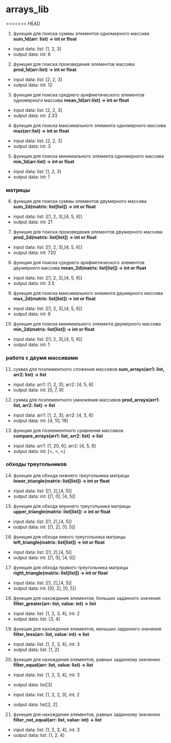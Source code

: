# arrays_lib
<<<<<<< HEAD
1. функция для поиска суммы элементов одномерного массива **sum_1d(arr: list) -> int or float**
- input data: list: [1, 2, 3]
- output data: int: 6

2. функция для поиска произведения элементов массива **prod_1d(arr:list) -> int or float**
- input data: list: [2, 2, 3]
- output data: int: 12

3. функция для поиска среднего арифметического элементов одномерного массива **mean_1d(arr:list) -> int or float**
- input data: list: [2, 2, 3]
- output data: int: 2.33

4. функция для поиска максимального элемента одномерного массива **max(arr:list) -> int or float**
- input data: list: [2, 2, 3]
- output data: int: 3

5. функция для поиска минимального элемента одномерного массива **min_1d(arr:list) -> int or float**
- input data: list: [1, 2, 3]
- output data: int: 1

### матрицы

6. функция для поиска суммы элементов двумерного массива **sum_2d(matrix: list[list]) -> int or float**
- input data: list: [[1, 2, 3],[4, 5, 6]]
- output data: int: 21

7. функция для поиска произведения элементов двумерного массива **prod_2d(matrix: list[list]) -> int or float**
- input data: list: [[1, 2, 3],[4, 5, 6]]
- output data: int: 720

8. функция для поиска среднего арифметического элементов двумерного массива **mean_2d(matrix: list[list]) -> int or float**
- input data: list: [[1, 2, 3],[4, 5, 6]]
- output data: int: 3.5

9. функция для поиска максимального элемента двумерного массива **max_2d(matrix: list[list]) -> int or float**
- input data: list: [[1, 2, 3],[4, 5, 6]]
- output data: int: 6

10. функция для поиска минимального элемента двумерного массива **min_2d(matrix: list[list]) -> int or float**
- input data: list: [[1, 2, 3],[4, 5, 6]]
- output data: int: 1

### работа с двумя массивами

11. сумма для поэлементного сложения массивов **sum_arrays(arr1: list, arr2: list) -> list**
- input data: arr1: [1, 2, 3]; arr2: [4, 5, 6]
- output data: int: [5, 7, 9]

12. сумма для поэлементного умножения массивов **prod_arrays(arr1: list, arr2: list) -> list**
- input data: arr1: [1, 2, 3]; arr2: [4, 5, 6]
- output data: int: [4, 10, 18]

13. функция для поэлементного сравнения массивов **compare_arrays(arr1: list, arr2: list) -> list**
- input data: arr1: [1, 20, 6]; arr2: [4, 5, 6]
- output data: int: [<, >, =]

### обходы треугольников

14. функция для обхода нижнего треугольника матрицы  **lower_triangle(matrix: list[list]) -> int or float**
- input data: list: [[1, 2],[4, 5]]
- output data: int: [[1, 0], [4, 5]]

15. функция для обхода верхнего треугольника матрицы  **upper_triangle(matrix: list[list]) -> int or float**
- input data: list: [[1, 2],[4, 5]]
- output data: int: [[1, 2], [0, 5]]

16. функция для обхода левого треугольника матрицы  **left_triangle(matrix: list[list]) -> int or float**
- input data: list: [[1, 2],[4, 5]]
- output data: int: [[1, 0], [4, 0]]

17. функция для обхода правого треугольника матрицы  **right_triangle(matrix: list[list]) -> int or float**

- input data: list: [[1, 2],[4, 5]]
- output data: int: [[0, 2], [0, 5]]

18. функция для нахождения элементов, больших заданного значения **filter_greater(arr: list, value: int) -> list**
- input data: list: [1, 2, 3, 4], int: 2
- output data: list: [3, 4]

19. функция для нахождения элементов, меньших заданного значения **filter_less(arr: list, value: int) -> list**
- input data: list: [1, 2, 3, 4], int: 3
- output data: list: [1, 2]

20. функция для нахождения элементов, равных заданному значению **filter_equal(arr: list, value: list) -> list**
- input data: list: [1, 2, 3, 4], int: 3
- output data: list[3]

- input data: list: [1, 2, 2, 3], int: 2
- output data: list[2, 2]

21. функция для нахождения элементов, равных заданному значению **filter_not_equal(arr: list, value: int) -> list**
- input data: list: [1, 2, 3, 4], int: 3
- output data: list: [1, 2, 4]